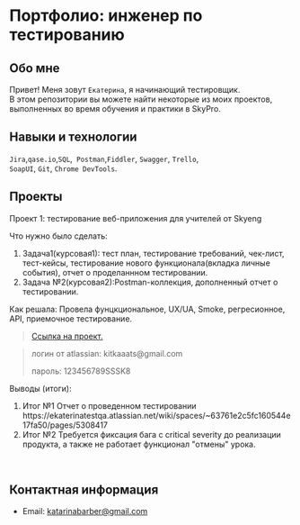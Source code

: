 # Портфолио: инженер по тестированию

## Обо мне 

Привет! Меня зовут ``Екатерина``, я начинающий тестировщик. <br>
В этом репозитории вы можете найти некоторые из моих проектов, выполненных во время обучения и практики в SkyPro.
<br>

## Навыки и технологии
``Jira``,``qase.io``,``SQL``,`` Postman``,``Fiddler``, ``Swagger``, ``Trello``, <br>
``SoapUI``, ``Git``, ``Chrome DevTools``.




## Проекты

<p> Проект 1: тестирование веб-приложения для учителей от Skyeng</p>
<p>Что нужно было сделать:<p>
<ol>
  <li>Задача1(курсовая1): тест план, тестирование требований, чек-лист, тест-кейсы, тестирование нового функционала(вкладка личные события), отчет о проделаннном тестировании.</li>
  <li>Задача №2(курсовая2):Postman-коллекция, дополненный отчет о тестировании.</li>
</ol>

<p>Как решала: Провела фунцкциональное, UX/UA, Smoke, регресионное, API, приемочное тестирование.<p>

> <a href="https://ekaterinatestqa.atlassian.net/l/cp/Czm6ddmv">Ссылка на проект.</a>
  
> <p> логин от atlassian: kitkaaats@gmail.com </p>
> <p> пароль: 123456789SSSK8 </p>
 
 <p>Выводы (итоги):<p>
<ol>
  <li>Итог №1 Отчет о проведенном тестировании https://ekaterinatestqa.atlassian.net/wiki/spaces/~63761e2c5fc160544e17fa50/pages/5308417 </li>
  <li>Итог №2 Требуется фиксация бага с critical severity до реализации продукта, а также не работает функционал "отмены" урока.</li>
</ol>


<br> 






## Контактная информация
- Email: katarinabarber@gmail.com

